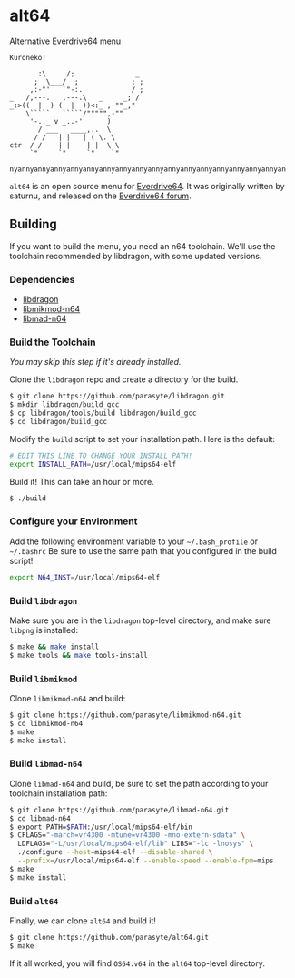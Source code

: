 # alt64

Alternative Everdrive64 menu

    Kuroneko!

           :\     /;               _
          ;  \___/  ;             ; ;
         ,:-"'   `"-:.            / ;
    _   /,---.   ,---.\   _     _; /
    _:>((  |  ) (  |  ))<:_ ,-""_,"
        \`````   `````/""""",-""
         '-.._ v _..-'      )
           / ___   ____,..  \
          / /   | |   | ( \. \
    ctr  / /    | |    | |  \ \
         `"     `"     `"    `"

    nyannyannyannyannyannyannyannyannyannyannyannyannyannyannyannyannyan


`alt64` is an open source menu for [Everdrive64](http://krikzz.com/). It was
originally written by saturnu, and released on the
[Everdrive64 forum](http://krikzz.com/forum/index.php?topic=816.0).

## Building

If you want to build the menu, you need an n64 toolchain. We'll use the
toolchain recommended by libdragon, with some updated versions.

### Dependencies

* [libdragon](https://github.com/parasyte/libdragon)
* [libmikmod-n64](https://github.com/parasyte/libmikmod-n64)
* [libmad-n64](https://github.com/parasyte/libmad-n64)

### Build the Toolchain

*You may skip this step if it's already installed.*

Clone the `libdragon` repo and create a directory for the build.

```bash
$ git clone https://github.com/parasyte/libdragon.git
$ mkdir libdragon/build_gcc
$ cp libdragon/tools/build libdragon/build_gcc
$ cd libdragon/build_gcc
```

Modify the `build` script to set your installation path. Here is the default:

```bash
# EDIT THIS LINE TO CHANGE YOUR INSTALL PATH!
export INSTALL_PATH=/usr/local/mips64-elf
```

Build it! This can take an hour or more.

```bash
$ ./build
```

### Configure your Environment

Add the following environment variable to your `~/.bash_profile` or `~/.bashrc`
Be sure to use the same path that you configured in the build script!

```bash
export N64_INST=/usr/local/mips64-elf
```

### Build `libdragon`

Make sure you are in the `libdragon` top-level directory, and make sure `libpng`
is installed:

```bash
$ make && make install
$ make tools && make tools-install
```

### Build `libmikmod`

Clone `libmikmod-n64` and build:

```bash
$ git clone https://github.com/parasyte/libmikmod-n64.git
$ cd libmikmod-n64
$ make
$ make install
```

### Build `libmad-n64`

Clone `libmad-n64` and build, be sure to set the path according to your
toolchain installation path:

```bash
$ git clone https://github.com/parasyte/libmad-n64.git
$ cd libmad-n64
$ export PATH=$PATH:/usr/local/mips64-elf/bin
$ CFLAGS="-march=vr4300 -mtune=vr4300 -mno-extern-sdata" \
  LDFLAGS="-L/usr/local/mips64-elf/lib" LIBS="-lc -lnosys" \
  ./configure --host=mips64-elf --disable-shared \
  --prefix=/usr/local/mips64-elf --enable-speed --enable-fpm=mips
$ make
$ make install
```

### Build `alt64`

Finally, we can clone `alt64` and build it!

```bash
$ git clone https://github.com/parasyte/alt64.git
$ make
```

If it all worked, you will find `OS64.v64` in the `alt64` top-level directory.
